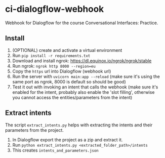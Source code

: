 # ci-dialogflow-webhook
Webhook for Dialogflow for the course Conversational Interfaces: Practice.

## Install
1. (OPTIONAL) create and activate a virtual environment
2. Run `pip install -r requirements.txt`
3. Download and install ngrok: https://dl.equinox.io/ngrok/ngrok/stable
4. Run ngrok: `ngrok http 8000 --region=eu`
5. Copy the `https` url into Dialogflow (webhook url)
6. Run the server with `uvicorn main:app --reload` (make sure it's using the same port as ngrok, 8000 is default so should be good)
7. Test it out with invoking an intent that calls the webhook (make sure it's enabled for the intent, probably also enable the 'slot filling', otherwise you cannot access the entities/parameters from the intent)

## Extract intents
The script `extract_intents.py` helps with extracting the intents and their parameters from the project.

1. In Dialogflow export the project as a zip and extract it.
2. Run `python extract_intents.py <extracted_folder_path>/intents`
3. This creates `intents_and_parameters.json`
